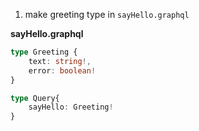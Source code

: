 1. make greeting type in `sayHello.graphql`

**sayHello.graphql**
```typescript
type Greeting {
	text: string!,
	error: boolean!
}

type Query{
	sayHello: Greeting!
}
```


<!--stackedit_data:
eyJoaXN0b3J5IjpbLTEzODk3MjcyMDgsLTc2MzA4Mzc0NSwtMj
A4ODc0NjYxMl19
-->